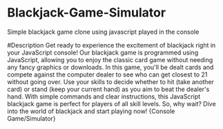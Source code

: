 # Blackjack-Game-Simulator
Simple blackjack game clone using javascript played in the console

#Description
Get ready to experience the excitement of blackjack right in your JavaScript console! Our blackjack game is programmed using JavaScript, allowing you to enjoy the classic card game without needing any fancy graphics or downloads.
In this game, you'll be dealt cards and compete against the computer dealer to see who can get closest to 21 without going over. Use your skills to decide whether to hit (take another card) or stand (keep your current hand) as you aim to beat the dealer's hand.
With simple commands and clear instructions, this JavaScript blackjack game is perfect for players of all skill levels. So, why wait? Dive into the world of blackjack and start playing now!
{Console Game/Simulator}

